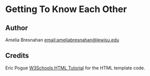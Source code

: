 # Getting To Know Each Other 

## Author
Amelia Bresnahan [email:ameliabresnahan@lewisu.edu](mailto:ameliabresnahan@lewisu.edu)

## Credits
Eric Pogue 
[W3Schools HTML Tutorial](https://www.w3schools.com/html/) for the HTML template code.
